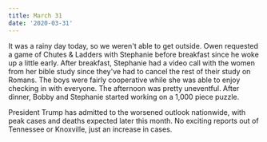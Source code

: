 ```yaml
---
title: March 31
date: '2020-03-31'
---
```

It was a rainy day today, so we weren't able to get outside. Owen requested a game of Chutes & Ladders with Stephanie before breakfast since he woke up a little early. After breakfast, Stephanie had a video call with the women from her bible study since they've had to cancel the rest of their study on Romans. The boys were fairly cooperative while she was able to enjoy checking in with everyone. The afternoon was pretty uneventful. After dinner, Bobby and Stephanie started working on a 1,000 piece puzzle. 

President Trump has admitted to the worsened outlook nationwide, with peak cases and deaths expected later this month. No exciting reports out of Tennessee or Knoxville, just an increase in cases.